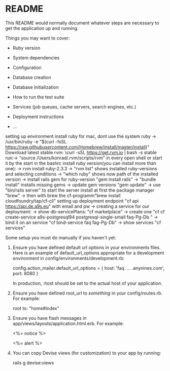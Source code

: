 # README

This README would normally document whatever steps are necessary to get the
application up and running.

Things you may want to cover:

* Ruby version

* System dependencies

* Configuration

* Database creation

* Database initialization

* How to run the test suite

* Services (job queues, cache servers, search engines, etc.)

* Deployment instructions

* ...

setting up environment
install ruby for mac, dont use the system ruby
-> /usr/bin/ruby -e "$(curl -fsSL https://raw.githubusercontent.com/Homebrew/install/master/install)"
Download latest stable rvm:
\curl -sSL https://get.rvm.io | bash -s stable
run:-> "source /Users/konrad/.rvm/scripts/rvm" in every open shell or start it by the start in the bashrc
install ruby version(you can install more than one):
-> rvm install ruby-2.3.3
-> "rvm list" shows installed ruby-versions and selecting conditions
-> "which ruby" shows now path of the installed version
-> install rails gem for ruby-version "gem install rails"
-> "bundle install" installs missing gems
-> update gem versions "gem update"
-> use "bin/rails server" to start the server
install at first the package manager "brew"
-> then with brew the cf-programm"brew install cloudfoundry/tap/cf-cli"
setting up deployment endpoint "cf api https://api.de.a9s.eu" with email and pw
-> creating a service for our deployment:
  -> show db-servicePlans: "cf marketplace"
  -> create one "cf cf create-service a9s-postgresql94 postgresql-single-small faq-Pg-Db "
  -> bind it on an service "cf bind-service faq fag-Pg-Db"
  -> show services "cf services"



  Some setup you must do manually if you haven't yet:

  1. Ensure you have defined default url options in your environments files. Here
     is an example of default_url_options appropriate for a development environment
     in config/environments/development.rb:

       config.action_mailer.default_url_options = { host: 'faq. ... .anynines.com', port: 8080 }

     In production, :host should be set to the actual host of your application.

  2. Ensure you have defined root_url to *something* in your config/routes.rb.
     For example:

       root to: "home#index"

  3. Ensure you have flash messages in app/views/layouts/application.html.erb.
     For example:

       <p class="notice"><%= notice %></p>
       <p class="alert"><%= alert %></p>

  4. You can copy Devise views (for customization) to your app by running:

       rails g devise:views
